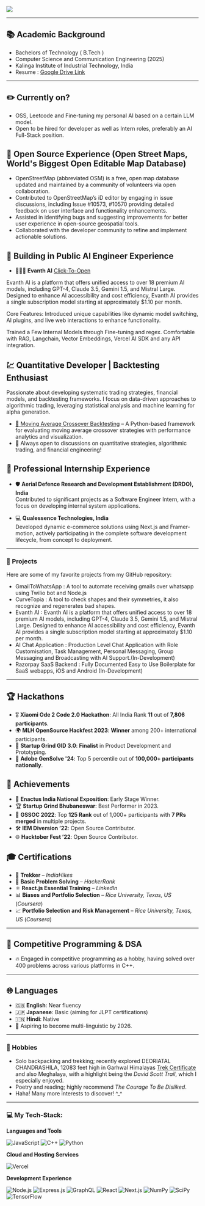 

![](https://komarev.com/ghpvc/?username=StillAbeginnerr&color=green)

---
## 📚 Academic Background
- Bachelors of Technology ( B.Tech )
- Computer Science and Communication Engineering (2025)
- Kalinga Institute of Industrial Technology, India
- Resume : [Google Drive Link](https://drive.google.com/file/d/1VkxGDHFrZFTfaJFLq7hBd1TjOz83Fi1Q/view?usp=sharing)
---

## ✏️ Currently on?
- OSS, Leetcode and Fine-tuning my personal AI based on a certain LLM model.
- Open to be hired for developer as well as Intern roles, preferably an AI Full-Stack position.

## 🌟 Open Source Experience (Open Street Maps, World's Biggest Open Editable Map Database)
- OpenStreetMap (abbreviated OSM) is a free, open map database updated and maintained by a community of volunteers via open collaboration.
- Contributed to OpenStreetMap’s iD editor by engaging in issue discussions, including Issue #10573,
#10570 providing detailed feedback on user interface and functionality enhancements.
- Assisted in identifying bugs and suggesting improvements for better user experience in open-source
geospatial tools.
- Collaborated with the developer community to refine and implement actionable solutions.

## 🌟 Building in Public AI Engineer Experience
- 🙎🏻‍♂️ **Evanth AI**  [Click-To-Open](https://www.evanth.in) <br>

Evanth AI is a platform that offers unified access to over 18 premium AI models, including GPT-4, Claude 3.5, Gemini 1.5, and Mistral Large. Designed to enhance AI accessibility and cost efficiency, Evanth AI provides a single subscription model starting at approximately $1.10 per month.

Core Features: Introduced unique capabilities like dynamic model switching, AI plugins, and live web
interactions to enhance functionality.

Trained a Few Internal Models through Fine-tuning and regex. 
Comfortable with RAG, Langchain, Vector Embeddings, Vercel AI SDK and any API integration.



## 💹 Quantitative Developer | Backtesting Enthusiast  

Passionate about developing systematic trading strategies, financial models, and backtesting frameworks. I focus on data-driven approaches to algorithmic trading, leveraging statistical analysis and machine learning for alpha generation.  

- [🔗 Moving Average Crossover Backtesting](https://github.com/StillAbeginnerr/Moving-Average-Crossover-Backtesting) – A Python-based framework for evaluating moving average crossover strategies with performance analytics and visualization.  
- 💬 Always open to discussions on quantitative strategies, algorithmic trading, and financial engineering!  


## 🌟 Professional Internship Experience
- 🛡️ **Aerial Defence Research and Development Establishment (DRDO), India**  
  Contributed to significant projects as a Software Engineer Intern, with a focus on developing internal system applications.

- 💻 **Qualessence Technologies, India**  
  Developed dynamic e-commerce solutions using Next.js and Framer-motion, actively participating in the complete software development lifecycle, from concept to deployment.

---


### 🌟 Projects

Here are some of my favorite projects from my GitHub repository:

-	 GmailToWhatsApp : A tool to automate receiving gmails over whatsapp using Twilio bot and Node.js
-	 CurveTopia : A tool to check shapes and their symmetries, it also recognize and regenerates bad shapes.
-	 Evanth AI : Evanth AI is a platform that offers unified access to over 18 premium AI models, including GPT-4, Claude 3.5, Gemini 1.5, and Mistral Large. Designed to enhance AI accessibility and cost efficiency, Evanth AI provides a single subscription model starting at approximately $1.10 per month.
-	 AI Chat Application : Production Level Chat Application with Role Customisation, Task Management, Personal Messaging, Group Messaging and Broadcasting with AI Support.(In-Development)
-	 Razorpay SaaS Backend : Fully Documented Easy to Use Boilerplate for SaaS webapps, iOS and Android (In-Development)
---


## 🏆 **Hackathons**  
- 🎖️ **Xiaomi Ode 2 Code 2.0 Hackathon**: All India Rank **11** out of **7,806 participants**.  
- 🌍 **MLH OpenSource Hackfest 2023**: **Winner** among 200+ international participants.  
- 🚀 **Startup Grind GID 3.0**: **Finalist** in Product Development and Prototyping.  
- 🎨 **Adobe GenSolve '24**: Top 5 percentile out of **100,000+ participants nationally**.  

## 🏅 **Achievements**   
- 🌟 **Enactus India National Exposition**: Early Stage Winner.  
- 🏆 **Startup Grind Bhubaneswar**: Best Performer in 2023.  
- 🔧 **GSSOC 2022**: Top **125 Rank** out of 1,000+ participants with **7 PRs merged** in multiple projects.  
- 🛠️ **IEM Diversion ’22**: Open Source Contributor.  
- 🌐 **Hacktober Fest ’22**: Open Source Contributor.  

## 🎓 Certifications  
- 🥾 **Trekker** – *IndiaHikes*  
- 🧩 **Basic Problem Solving** – *HackerRank*  
- ⚛️ **React.js Essential Training** – *LinkedIn*  
- 📊 **Biases and Portfolio Selection** – *Rice University, Texas, US* (*Coursera*)  
- 📈 **Portfolio Selection and Risk Management** – *Rice University, Texas, US* (*Coursera*)  

---

## 🧩 Competitive Programming & DSA
- 🔥 Engaged in competitive programming as a hobby, having solved over 400 problems across various platforms in C++.

---

## 🌐 Languages
- 🇬🇧 **English**: Near fluency  
- 🇯🇵 **Japanese**: Basic (aiming for JLPT certifications)  
- 🇮🇳 **Hindi**: Native  
- 🌱 Aspiring to become multi-linguistic by 2026.

---

### 🎒 Hobbies

  - Solo backpacking and trekking; recently explored DEORIATAL CHANDRASHILA, 12083 feet high in Garhwal Himalayas [Trek Certificate](https://drive.google.com/file/d/1mmm0WC-UgHRfHh3_yDYpoqlUcZ_zvMKC/view?usp=sharing) and also Meghalaya, with a highlight being the *David Scott Trail*, which I especially enjoyed.
  - Poetry and reading; highly recommend *The Courage To Be Disliked*.
  - Haha! Many more interests to discover! ^_^

---

### 💻 My Tech-Stack:

**Languages and Tools**

![JavaScript](https://img.shields.io/badge/Javascript-F7DF1E?style=for-the-badge&logo=Javascript&logoColor=black)
![C++](https://img.shields.io/badge/C++-FF6C37?style=for-the-badge&logo=C%2B%2B&logoColor=white)
![Python](https://img.shields.io/badge/python-3670A0?style=for-the-badge&logo=python&logoColor=ffdd54)

**Cloud and Hosting Services**

![Vercel](https://img.shields.io/badge/Vercel-000000.svg?style=for-the-badge&logo=Vercel&logoColor=white)

**Development Experience**

![Node.js](https://img.shields.io/badge/Node.js-339933?style=for-the-badge&logo=nodedotjs&logoColor=white)
![Express.js](https://img.shields.io/badge/Express.js-000000?style=for-the-badge&logo=express&logoColor=white)
![GraphQL](https://img.shields.io/badge/GraphQL-E10098.svg?style=for-the-badge&logo=GraphQL&logoColor=white)
![React](https://img.shields.io/badge/React-20232A?style=for-the-badge&logo=react&logoColor=61DAFB)
![Next.js](https://img.shields.io/badge/Next-black?style=for-the-badge&logo=next.js&logoColor=white)
![NumPy](https://img.shields.io/badge/numpy-%23013243.svg?style=for-the-badge&logo=numpy&logoColor=white)
![SciPy](https://img.shields.io/badge/SciPy-%230C55A5.svg?style=for-the-badge&logo=scipy&logoColor=white)
![TensorFlow](https://img.shields.io/badge/TensorFlow-%23FF6F00.svg?style=for-the-badge&logo=TensorFlow&logoColor=white)
